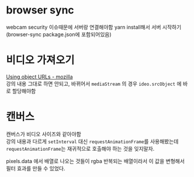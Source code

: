 # browser sync
webcam security 이슈때문에 서버랑 연결해야함 
yarn install해서 서버 시작하기(browser-sync package.json에 포함되어있음)

# 비디오 가져오기
[Using object URLs - mozilla](https://developer.mozilla.org/en-US/docs/Web/API/File/Using_files_from_web_applications#example_using_object_urls_to_display_images)\
강의 내용 그대로 하면 안되고, 바뀌어서 `mediaStream` 의 경우 `ideo.srcObject` 에 바로 할당해야함 

# 캔버스
캔버스가 비디오 사이즈와 같아야함\
강의 내용과 다르게 `setInterval` 대신 `requestAnimationFrame`를 사용해봤는데 `requestAnimationFrame`는 재귀적으로 호출해야 하는 것을 잊지말자.

pixels.data 에서 배열로 나오는 것들이 rgba 반복되는 배열이라서 이 값을 변형해서 필터 효과를 만들 수 있었다.

